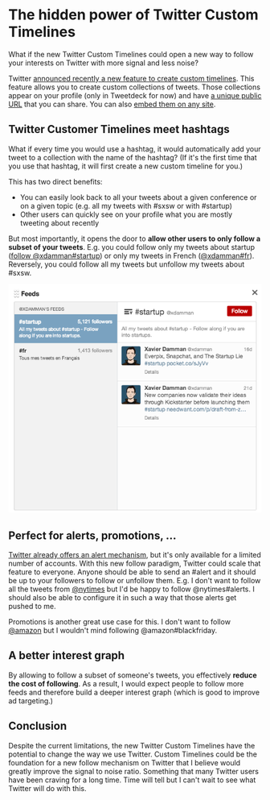 # The hidden power of Twitter Custom Timelines

What if the new Twitter Custom Timelines could open a new way to follow your interests on Twitter with more signal and less  noise?

Twitter [announced recently a new feature to create custom timelines](https://blog.twitter.com/2013/custom-timelines-in-tweetdeck). This feature allows you to create custom collections of tweets. Those collections appear on your profile (only in Tweetdeck for now) and have [a unique public URL](https://twitter.com/twittermedia/timelines/400355752109293568) that you can share. You can also [embed them on any site](http://www.pcmag.com/article2/0,2817,2427298,00.asp).

## Twitter Customer Timelines meet hashtags

What if every time you would use a hashtag, it would automatically add your tweet to a collection with the name of the hashtag? (If it's the first time that you use that hashtag, it will first create a new custom timeline for you.)

This has two direct benefits:
- You can easily look back to all your tweets about a given conference or on a given topic (e.g. all my tweets with #sxsw or with #startup)
- Other users can quickly see on your profile what you are mostly tweeting about recently

But most importantly, it opens the door to **allow other users to only follow a subset of your tweets**. E.g. you could follow only my tweets about startup ([follow @xdamman#startup](https://twitter.com/xdamman/timelines/403231422728503296)) or only my tweets in French ([@xdamman#fr](https://twitter.com/xdamman/timelines/403232035851890689)). Reversely, you could follow all my tweets but unfollow my tweets about #sxsw. 

![Modified Tweetdeck screenshot: Follow a custom feed](/public/img/twitter-custom-timelines-hashtag.png)

## Perfect for alerts, promotions, ...
[Twitter already offers an alert mechanism](https://blog.twitter.com/2013/twitter-alerts-critical-information-when-you-need-it-most), but it's only available for a limited number of accounts. With this new follow paradigm, Twitter could scale that feature to everyone. Anyone should be able to send an #alert and it should be up to your followers to follow or unfollow them. E.g. I don't want to follow all the tweets from [@nytimes](http://twitter.com/nytimes) but I'd be happy to follow @nytimes#alerts. I should also be able to configure it in such a way that those alerts get pushed to me.

Promotions is another great use case for this. I don't want to follow [@amazon](http://twitter.com/amazon) but I wouldn't mind following @amazon#blackfriday. 

## A better interest graph
By allowing to follow a subset of someone's tweets, you effectively **reduce the cost of following**. As a result, I would expect people to follow more feeds and therefore build a deeper interest graph (which is good to improve ad targeting.)

## Conclusion
Despite the current limitations, the new Twitter Custom Timelines have the potential to change the way we use Twitter. Custom Timelines could be the foundation for a new follow mechanism on Twitter that I believe would greatly improve the signal to noise ratio. Something that many Twitter users have been craving for a long time. Time will tell but I can't wait to see what Twitter will do with this. 
